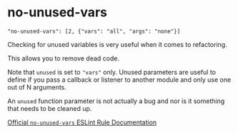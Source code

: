 # no-unused-vars

    "no-unused-vars": [2, {"vars": "all", "args": "none"}]

Checking for unused variables is very useful when it comes
to refactoring.

This allows you to remove dead code.

Note that `unused` is set to `"vars"` only. Unused
parameters are useful to define if you pass a callback or
listener to another module and only use one out of N
arguments.

An `unused` function parameter is not actually a bug and nor
is it something that needs to be cleaned up.

[Official `no-unused-vars` ESLint Rule Documentation][no-unused-vars-docs]

[no-unused-vars-docs]: https://github.com/eslint/eslint/blob/master/docs/rules/no-unused-vars.md
